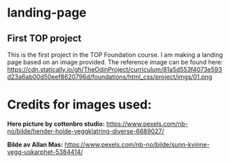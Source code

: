 # landing-page

## First TOP project

This is the first project in the TOP Foundation course. I am making a landing page based on an image provided.
The reference image can be found here: https://cdn.statically.io/gh/TheOdinProject/curriculum/81a5d553f4073e593d23a6ab00d50eef8620796d/foundations/html_css/project/imgs/01.png

# Credits for images used:

**Hero picture by cottonbro studio:** https://www.pexels.com/nb-no/bilde/hender-holde-veggklatring-diverse-6689027/

**Bilde av Allan Mas:** https://www.pexels.com/nb-no/bilde/sunn-kvinne-vegg-uskarphet-5384414/
